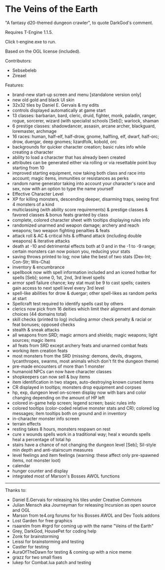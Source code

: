 The Veins of the Earth
=========

"A fantasy d20-themed dungeon crawler", to quote DarkGod's comment.

Requires T-Engine 1.1.5.

Click t-engine.exe to run.

Based on the OGL license (included).

Contributors:

- Sebsebeleb
- Zireael

Features:

- brand-new start-up screen and menu [standalone version only]
- new old gold and black UI skin
- 32x32 tiles by Daniel E. Gervais & my edits
- controls displayed automatically at game start
- 13 classes: barbarian, bard, cleric, druid, fighter, monk, paladin, ranger, rogue, sorcerer, wizard (with specialist schools [Seb]); warlock, shaman
- 6 prestige classes: shadowdancer, assasin, arcane archer, blackguard, loremaster, archmage
- 16 races: human, half-elf, half-drow, gnome, halfling, elf, dwarf, half-orc; drow, duergar, deep gnomes; lizardfolk, kobold, orc
- backgrounds for quicker character creation; basic rules info while creating a character
- ability to load a character that has already been created
- attributes can be generated either via rolling or via resettable point buy starting from 10
- improved starting equipment, now taking both class and race into account; magic items, immunities or resistances as perks
- random name generator taking into account your character's race and sex, now with an option to type the name yourself
- Effective Character Level
- XP for killing monsters, descending deeper, disarming traps, seeing first 4 monsters of a kind
- multiclassing (with ability score requirements) & prestige classes & favored classes & bonus feats granted by class
- complete, colored character sheet with tooltips displaying rules info
- randomized unarmed and weapon damage; archery and reach weapons; two weapon fighting penalties & feats
- attack roll & AC & critical hits & offhand attack (including double weapons) & iterative attacks
- death at -10 and detrimental effects both at 0 and in the -1 to -9 range; certain monsters can now poison you, reducing your stats
- saving throws printed to log; now take the best of two stats (Dex-Int; Con-Str; Wis-Cha)
- inventory & encumbrance
- spellbook now with spell information included and an iconed hotbar for spells [Seb]; some 0, 1st, 2nd, 3rd level spells
- armor spell failure chance; key stat must be 9 to cast spells; casters gain access to next spell level every 3rd level
- spell-like abilities for drow & duergar; other spell-likes as random perks at start
- Spellcraft test required to identify spells cast by others
- clerics now pick from 16 deities which limit their alignment and domain choices (44 domains total)
- skill checks (printed to log) including armor check penalty & racial or feat bonuses; opposed checks
- stealth & sneak attacks
- all weapons from SRD; magic armors and shields; magic weapons; light sources; magic items
- all feats from SRD except archery feats and unarmed combat feats
- working item creation feats
- most monsters from the SRD (missing: demons, devils, dragons, lycanthropes, swarms, most animals which don't fit the dungeon theme)
- pre-made encounters of more than 1 monster
- humanoid NPCs can now have character classes
- shopkeepers can now sell & buy items
- item identification in two stages, auto-destroying known cursed items
- CR displayed in tooltips; monsters drop equipment and corpses
- hp, exp, dungeon level on-screen display now with bars and color changing depending on the amount of HP left
- colored in-game help screen; legend screen; basic rules info
- colored tooltips (color-coded relative monster stats and CR); colored log messages; item tooltips both on ground and in inventory
- in-character monster info screen
- terrain effects
- resting takes 8 hours, monsters respawn on rest
- cure x wounds spells work in a traditional way; heal x wounds spells heal a percentage of total hp
- stairs have a chance of not changing the dungeon level [Seb]; Sil-style min depth and anti-stairscum measures
- level feelings and item feelings (warning: these affect only pre-spawned items, not monster loot)
- calendar
- hunger counter and display
- integrated most of Marson's Bosses AWOL functions

***
Thanks to:

- Daniel E.Gervais for releasing his tiles under Creative Commons
- Julian Mensch aka Journeyman for releasing Incursion as open source and OGL
- Marson from te4.org forums for his Bosses AWOL and Dev Tools addons
- Lost Garden for free graphics
- rsaarelm from #rgrd for coming up with the name "Veins of the Earth"
- Grey, DarkGod, HousePet for coding help
- Zonk for brainstorming
- Leissi for brainstorming and testing
- Castler for testing
- AuraOfTheDawn for testing & coming up with a nice meme
- grazz for two small fixes
- lukep for Combat.lua patch and testing


